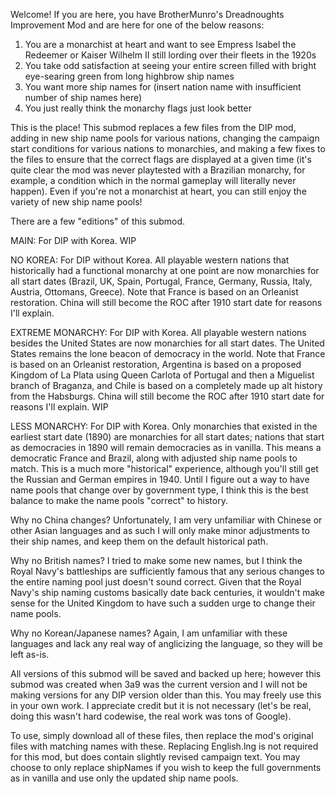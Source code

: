 Welcome! If you are here, you have BrotherMunro's Dreadnoughts Improvement Mod and are here for one of the below reasons:

1. You are a monarchist at heart and want to see Empress Isabel the Redeemer or Kaiser Wilhelm II still lording over their fleets in the 1920s
2. You take odd satisfaction at seeing your entire screen filled with bright eye-searing green from long highbrow ship names
3. You want more ship names for (insert nation name with insufficient number of ship names here)
4. You just really think the monarchy flags just look better

This is the place! This submod replaces a few files from the DIP mod, adding in new ship name pools for various nations, changing the campaign start conditions for various nations to monarchies, and making a few
fixes to the files to ensure that the correct flags are displayed at a given time (it's quite clear the mod was never playtested with a Brazilian monarchy, for example, a condition which in the normal gameplay
will literally never happen). Even if you're not a monarchist at heart, you can still enjoy the variety of new ship name pools!

There are a few "editions" of this submod.

MAIN: For DIP with Korea. WIP

NO KOREA: For DIP without Korea. All playable western nations that historically had a functional monarchy at one point are now monarchies for all start dates (Brazil, UK, Spain, Portugal, France, Germany, Russia, 
  Italy, Austria, Ottomans, Greece). Note that France is based on an Orleanist restoration. China will still become the ROC after 1910 start date for reasons I'll explain.

EXTREME MONARCHY: For DIP with Korea. All playable western nations besides the United States are now monarchies for all start dates. The United States remains the lone beacon of democracy in the world. Note that
  France is based on an Orleanist restoration, Argentina is based on a proposed Kingdom of La Plata using Queen Carlota of Portugal and then a Miguelist branch of Braganza, and Chile is based on a completely
  made up alt history from the Habsburgs. China will still become the ROC after 1910 start date for reasons I'll explain. WIP

LESS MONARCHY: For DIP with Korea. Only monarchies that existed in the earliest start date (1890) are monarchies for all start dates; nations that start as democracies in 1890 will remain democracies as in
  vanilla. This means a democratic France and Brazil, along with adjusted ship name pools to match. This is a much more "historical" experience, although you'll still get the Russian and German empires in 1940.
  Until I figure out a way to have name pools that change over by government type, I think this is the best balance to make the name pools "correct" to history.


Why no China changes? Unfortunately, I am very unfamiliar with Chinese or other Asian languages and as such I will only make minor adjustments to their ship names, and keep them on the default historical path.

Why no British names? I tried to make some new names, but I think the Royal Navy's battleships are sufficiently famous that any serious changes to the entire naming pool just doesn't sound correct. Given that
  the Royal Navy's ship naming customs basically date back centuries, it wouldn't make sense for the United Kingdom to have such a sudden urge to change their name pools.

Why no Korean/Japanese names? Again, I am unfamiliar with these languages and lack any real way of anglicizing the language, so they will be left as-is.



All versions of this submod will be saved and backed up here; however this submod was created when 3a9 was the current version and I will not be making versions for any DIP version older than this.
You may freely use this in your own work. I appreciate credit but it is not necessary (let's be real, doing this wasn't hard codewise, the real work was tons of Google).

To use, simply download all of these files, then replace the mod's original files with matching names with these. Replacing English.lng is not required for this mod, but does contain slightly revised campaign text. You may choose to only replace shipNames if you wish to keep the full governments as in vanilla and use only the updated ship name pools.
